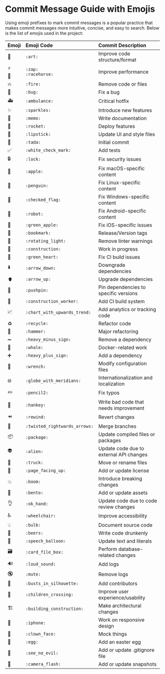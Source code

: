 # Commit Message Guide with Emojis

Using emoji prefixes to mark commit messages is a popular practice that makes commit messages more intuitive, concise, and easy to search. Below is the list of emojis used in the project:

| Emoji                                    | Emoji Code                    | Commit Description                                    |
| :--------------------------------------- | :---------------------------- | :---------------------------------------------------- |
| :art:                                    | `:art:`                       | Improve code structure/format                         |
| :zap:<br>:racehorse:                     | `:zap:`<br>`:racehorse:`      | Improve performance                                   |
| :fire:                                   | `:fire:`                      | Remove code or files                                  |
| :bug:                                    | `:bug:`                       | Fix a bug                                             |
| :ambulance:                              | `:ambulance:`                 | Critical hotfix                                       |
| :sparkles:                               | `:sparkles:`                  | Introduce new features                                |
| :memo:                                   | `:memo:`                      | Write documentation                                   |
| :rocket:                                 | `:rocket:`                    | Deploy features                                       |
| :lipstick:                               | `:lipstick:`                  | Update UI and style files                             |
| :tada:                                   | `:tada:`                      | Initial commit                                        |
| :white_check_mark:                       | `:white_check_mark:`          | Add tests                                             |
| :lock:                                   | `:lock:`                      | Fix security issues                                   |
| :apple:                                  | `:apple:`                     | Fix macOS-specific content                            |
| :penguin:                                | `:penguin:`                   | Fix Linux-specific content                            |
| :checkered_flag:                         | `:checked_flag:`              | Fix Windows-specific content                          |
| :robot:                                  | `:robot:`                     | Fix Android-specific content                          |
| :green_apple:                            | `:green_apple:`               | Fix iOS-specific issues                               |
| :bookmark:                               | `:bookmark:`                  | Release/Version tags                                  |
| :rotating_light:                         | `:rotating_light:`            | Remove linter warnings                                |
| :construction:                           | `:construction:`              | Work in progress                                      |
| :green_heart:                            | `:green_heart:`               | Fix CI build issues                                   |
| :arrow_down:                             | `:arrow_down:`                | Downgrade dependencies                                |
| :arrow_up:                               | `:arrow_up:`                  | Upgrade dependencies                                  |
| :pushpin:                                | `:pushpin:`                   | Pin dependencies to specific versions                 |
| :construction_worker:                    | `:construction_worker:`       | Add CI build system                                   |
| :chart_with_upwards_trend:               | `:chart_with_upwards_trend:`  | Add analytics or tracking code                        |
| :recycle:                                | `:recycle:`                   | Refactor code                                         |
| :hammer:                                 | `:hammer:`                    | Major refactoring                                     |
| :heavy_minus_sign:                       | `:heavy_minus_sign:`          | Remove a dependency                                   |
| :whale:                                  | `:whale:`                     | Docker-related work                                   |
| :heavy_plus_sign:                        | `:heavy_plus_sign:`           | Add a dependency                                      |
| :wrench:                                 | `:wrench:`                    | Modify configuration files                            |
| :globe_with_meridians:                   | `:globe_with_meridians:`      | Internationalization and localization                 |
| :pencil2:                                | `:pencil2:`                   | Fix typos                                             |
| :hankey:                                 | `:hankey:`                    | Write bad code that needs improvement                 |
| :rewind:                                 | `:rewind:`                    | Revert changes                                        |
| :twisted_rightwards_arrows:              | `:twisted_rightwards_arrows:` | Merge branches                                        |
| :package:                                | `:package:`                   | Update compiled files or packages                     |
| :alien:                                  | `:alien:`                     | Update code due to external API changes               |
| :truck:                                  | `:truck:`                     | Move or rename files                                  |
| :page_facing_up:                         | `:page_facing_up:`            | Add or update license                                 |
| :boom:                                   | `:boom:`                      | Introduce breaking changes                            |
| :bento:                                  | `:bento:`                     | Add or update assets                                  |
| :ok_hand:                                | `:ok_hand:`                   | Update code due to code review changes                |
| :wheelchair:                             | `:wheelchair:`                | Improve accessibility                                 |
| :bulb:                                   | `:bulb:`                      | Document source code                                  |
| :beers:                                  | `:beers:`                     | Write code drunkenly                                  |
| :speech_balloon:                         | `:speech_balloon:`            | Update text and literals                              |
| :card_file_box:                          | `:card_file_box:`             | Perform database-related changes                      |
| :loud_sound:                             | `:loud_sound:`                | Add logs                                              |
| :mute:                                   | `:mute:`                      | Remove logs                                           |
| :busts_in_silhouette:                    | `:busts_in_silhouette:`       | Add contributors                                      |
| :children_crossing:                      | `:children_crossing:`         | Improve user experience/usability                     |
| :building_construction:                  | `:building_construction:`     | Make architectural changes                            |
| :iphone:                                 | `:iphone:`                    | Work on responsive design                             |
| :clown_face:                             | `:clown_face:`                | Mock things                                           |
| :egg:                                    | `:egg:`                       | Add an easter egg                                     |
| :see_no_evil:                            | `:see_no_evil:`               | Add or update .gitignore file                         |
| :camera_flash:                           | `:camera_flash:`              | Add or update snapshots                               |